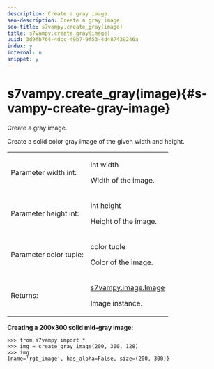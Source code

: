 ```yaml
---
description: Create a gray image.
seo-description: Create a gray image.
seo-title: s7vampy.create_gray(image)
title: s7vampy.create_gray(image)
uuid: 3d9fb764-4dcc-49b7-9f53-4d487439246a
index: y
internal: n
snippet: y
---
```


# s7vampy.create_gray(image){#s-vampy-create-gray-image}

Create a gray image.

Create a solid color gray image of the given width and height.

<table id="table_71A9B9E94D4C412181518BB5937C75BD"> 
 <tbody> 
  <tr> 
   <td colname="col1"> <p>Parameter width int: </p> </td> 
   <td colname="col2"> <p><span class="codeph"> int width</span> </p> <p>Width of the image. </p> </td> 
  </tr> 
  <tr> 
   <td colname="col1"> <p>Parameter height int: </p> </td> 
   <td colname="col2"> <p><span class="codeph"> int height</span> </p> <p>Height of the image. </p> </td> 
  </tr> 
  <tr> 
   <td colname="col1"> <p>Parameter color tuple: </p> </td> 
   <td colname="col2"> <p><span class="codeph"> color tuple</span> </p> <p>Color of the image. </p> </td> 
  </tr> 
  <tr> 
   <td> <p> Returns: </p> </td> 
   <td> <p><span class="codeph"><a href="../../c-s7vampy-api-reference/c-classes/c-classes-image/r-class-s7vampy.image.image.md#reference-9f763e9b74dc47549877ee15bd0cdb94" format="dita" scope="local"> s7vampy.image.Image</a></span> </p> <p>Image instance. </p> </td> 
  </tr> 
 </tbody> 
</table>

**Creating a 200x300 solid mid-gray image:**

```
>>> from s7vampy import *
>>> img = create_gray_image(200, 300, 128)
>>> img
{name='rgb_image', has_alpha=False, size=(200, 300)} 
```

